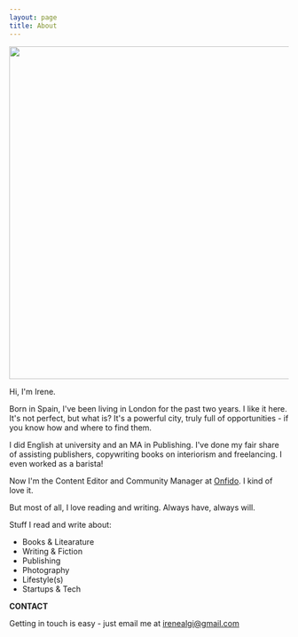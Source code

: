 ```yaml
---
layout: page
title: About
---
```


<center><img src="https://c2.staticflickr.com/4/3685/20202807142_a8520720eb_b.jpg "width="600"/></center>

Hi, I'm Irene. 

Born in Spain, I've been living in London for the past two years. I like it here. It's not perfect, but what is? It's a powerful city, truly full of opportunities - if you know how and where to find them.

I did English at university and an MA in Publishing. I've done my fair share of assisting publishers, copywriting books on interiorism and freelancing. I even worked as a barista!  

Now I'm the Content Editor and Community Manager at <a href="https://onfido.com/" target="_blank">Onfido</a>. I kind of love it.

But most of all, I love reading and writing. Always have, always will. 

Stuff I read and write about:

- Books & Litearature
- Writing & Fiction
- Publishing
- Photography
- Lifestyle(s)
- Startups & Tech 


**CONTACT**

Getting in touch is easy - just email me at irenealgi@gmail.com

